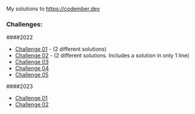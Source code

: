 My solutions to https://codember.dev

### Challenges:

####2022

- [Challenge 01](2022/challenge-01) - (2 different solutions)
- [Challenge 02](2022/challenge-02) - (2 different solutions. Includes a solution in only 1 line)
- [Challenge 03](2022/challenge-03)
- [Challenge 04](2022/challenge-04)
- [Challenge 05](2022/challenge-05)

####2023

- [Challenge 01](2023/challenge-01)
- [Challenge 02](2023/challenge-02)